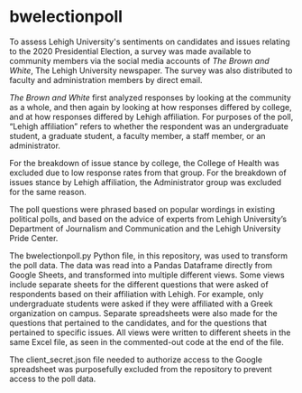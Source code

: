 # bwelectionpoll

To assess Lehigh University's sentiments on candidates and issues relating to the 2020 Presidential Election, a survey was made available to community members via the social media accounts of <em>The Brown and White</em>, The Lehigh University newspaper. The survey was also distributed to faculty and administration members by direct email.

<em>The Brown and White</em> first analyzed responses by looking at the community as a whole, and then again by looking at how responses differed by college, and at how responses differed by Lehigh affiliation. For purposes of the poll, “Lehigh affiliation” refers to whether the respondent was an undergraduate student, a graduate student, a faculty member, a staff member, or an administrator.

For the breakdown of issue stance by college, the College of Health was excluded due to low response rates from that group. For the breakdown of issues stance by Lehigh affiliation, the Administrator group was excluded for the same reason.

The poll questions were phrased based on popular wordings in existing political polls, and based on the advice of experts from Lehigh University’s Department of Journalism and Communication and the Lehigh University Pride Center. 

The bwelectionpoll.py Python file, in this repository, was used to transform the poll data. The data was read into a Pandas Dataframe directly from Google Sheets, and transformed into multiple different views. Some views include separate sheets for the different questions that were asked of respondents based on their affiliation with Lehigh. For example, only undergraduate students were asked if they were affiliated with a Greek organization on campus. Separate spreadsheets were also made for the questions that pertained to the candidates, and for the questions that pertained to specific issues. All views were written to different sheets in the same Excel file, as seen in the commented-out code at the end of the file.

The client_secret.json file needed to authorize access to the Google spreadsheet was purposefully excluded from the repository to prevent access to the poll data.
